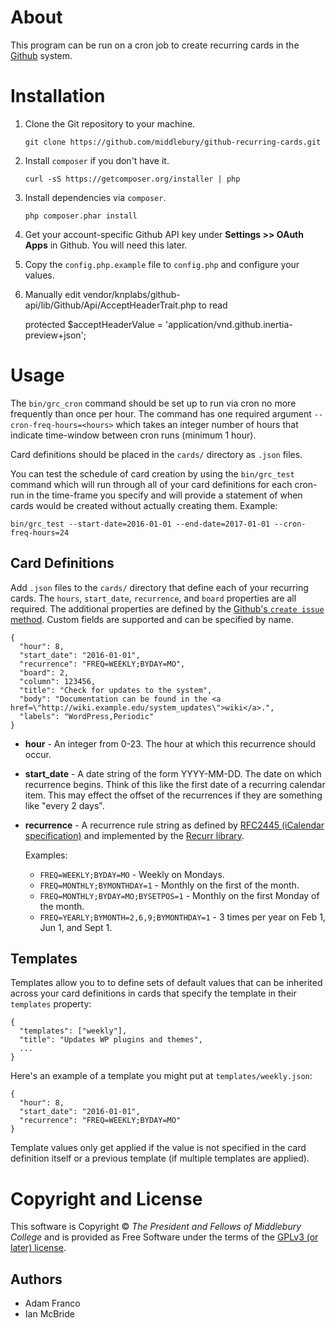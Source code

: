 About
=====

This program can be run on a cron job to create recurring cards in the [Github](https://github.com/)
system.

Installation
============

1. Clone the Git repository to your machine.

       git clone https://github.com/middlebury/github-recurring-cards.git

2. Install `composer` if you don't have it.

       curl -sS https://getcomposer.org/installer | php

3. Install dependencies via `composer`.

       php composer.phar install

4. Get your account-specific Github API key under **Settings >> OAuth Apps** in Github. You will need this later.

5. Copy the `config.php.example` file to `config.php` and configure your values.

6. Manually edit vendor/knplabs/github-api/lib/Github/Api/AcceptHeaderTrait.php to read

      protected $acceptHeaderValue = 'application/vnd.github.inertia-preview+json';

Usage
=====

The `bin/grc_cron` command should be set up to run via cron no more frequently than
once per hour. The command has one required argument `--cron-freq-hours=<hours>`
which takes an integer number of hours that indicate time-window between cron runs (minimum 1 hour).

Card definitions should be placed in the `cards/` directory as `.json` files.

You can test the schedule of card creation by using the `bin/grc_test` command which
will run through all of your card definitions for each cron-run in the time-frame you
specify and will provide a statement of when cards would be created without actually
creating them. Example:

    bin/grc_test --start-date=2016-01-01 --end-date=2017-01-01 --cron-freq-hours=24

Card Definitions
----------------

Add `.json` files to the `cards/` directory that define each of your recurring
cards. The `hours`, `start_date`, `recurrence`, and `board` properties are all
required. The additional properties are defined by the
[Github's `create issue` method](https://developer.github.com/v3/issues/#create-an-issue).
Custom fields are supported and can be specified by name.

    {
      "hour": 8,
      "start_date": "2016-01-01",
      "recurrence": "FREQ=WEEKLY;BYDAY=MO",
      "board": 2,
      "column": 123456,
      "title": "Check for updates to the system",
      "body": "Documentation can be found in the <a href=\"http://wiki.example.edu/system_updates\">wiki</a>.",
      "labels": "WordPress,Periodic"
    }

* **hour** - An integer from 0-23. The hour at which this recurrence should occur.

* **start_date** - A date string of the form YYYY-MM-DD. The date on which recurrence begins.
  Think of this like the first date of a recurring calendar item. This may effect the offset
  of the recurrences if they are something like "every 2 days".

* **recurrence** - A recurrence rule string as defined by
  [RFC2445 (iCalendar specification)](https://tools.ietf.org/html/rfc2445#section-4.3.10) and implemented by the
  [Recurr library](https://github.com/simshaun/recurr).

  Examples:

  * `FREQ=WEEKLY;BYDAY=MO` - Weekly on Mondays.
  * `FREQ=MONTHLY;BYMONTHDAY=1` - Monthly on the first of the month.
  * `FREQ=MONTHLY;BYDAY=MO;BYSETPOS=1` - Monthly on the first Monday of the month.
  * `FREQ=YEARLY;BYMONTH=2,6,9;BYMONTHDAY=1` - 3 times per year on Feb 1, Jun 1, and Sept 1.

Templates
---------
Templates allow you to to define sets of default values that can be inherited across your card
definitions in cards that specify the template in their `templates` property:

    {
      "templates": ["weekly"],
      "title": "Updates WP plugins and themes",
      ...
    }

Here's an example of a template you might put at `templates/weekly.json`:

    {
      "hour": 8,
      "start_date": "2016-01-01",
      "recurrence": "FREQ=WEEKLY;BYDAY=MO"
    }

Template values only get applied if the value is not specified in the card definition
itself or a previous template (if multiple templates are applied).

Copyright and License
===================
This software is Copyright © *The President and Fellows of Middlebury College* and is provided as Free Software under the terms of the [GPLv3 (or later) license](http://www.gnu.org/licenses/gpl-3.0.en.html).

Authors
-------
* Adam Franco
* Ian McBride
